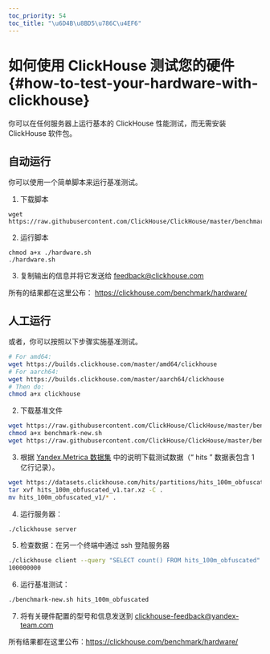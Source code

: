 ```yaml
---
toc_priority: 54
toc_title: "\u6D4B\u8BD5\u786C\u4EF6"
---
```


# 如何使用 ClickHouse 测试您的硬件 {#how-to-test-your-hardware-with-clickhouse}

你可以在任何服务器上运行基本的 ClickHouse 性能测试，而无需安装 ClickHouse 软件包。


## 自动运行

你可以使用一个简单脚本来运行基准测试。

1. 下载脚本
```
wget https://raw.githubusercontent.com/ClickHouse/ClickHouse/master/benchmark/hardware.sh
```

2. 运行脚本
```
chmod a+x ./hardware.sh
./hardware.sh
```

3. 复制输出的信息并将它发送给 feedback@clickhouse.com 

所有的结果都在这里公布： https://clickhouse.com/benchmark/hardware/


## 人工运行

或者，你可以按照以下步骤实施基准测试。
```bash
# For amd64:
wget https://builds.clickhouse.com/master/amd64/clickhouse
# For aarch64:
wget https://builds.clickhouse.com/master/aarch64/clickhouse
# Then do:
chmod a+x clickhouse
```

2. 下载基准文件
```bash
wget https://raw.githubusercontent.com/ClickHouse/ClickHouse/master/benchmark/clickhouse/benchmark-new.sh
chmod a+x benchmark-new.sh
wget https://raw.githubusercontent.com/ClickHouse/ClickHouse/master/benchmark/clickhouse/queries.sql
```

3.  根据 [Yandex.Metrica 数据集](../getting-started/example-datasets/metrica.md) 中的说明下载测试数据（“ hits ” 数据表包含 1 亿行记录）。
```bash
wget https://datasets.clickhouse.com/hits/partitions/hits_100m_obfuscated_v1.tar.xz
tar xvf hits_100m_obfuscated_v1.tar.xz -C .
mv hits_100m_obfuscated_v1/* .
```

4. 运行服务器：
```bash
./clickhouse server
```

5. 检查数据：在另一个终端中通过 ssh 登陆服务器
```bash
./clickhouse client --query "SELECT count() FROM hits_100m_obfuscated"
100000000
```
6. 运行基准测试：
```bash
./benchmark-new.sh hits_100m_obfuscated
```

7. 将有关硬件配置的型号和信息发送到 clickhouse-feedback@yandex-team.com

所有结果都在这里公布：https://clickhouse.com/benchmark/hardware/
